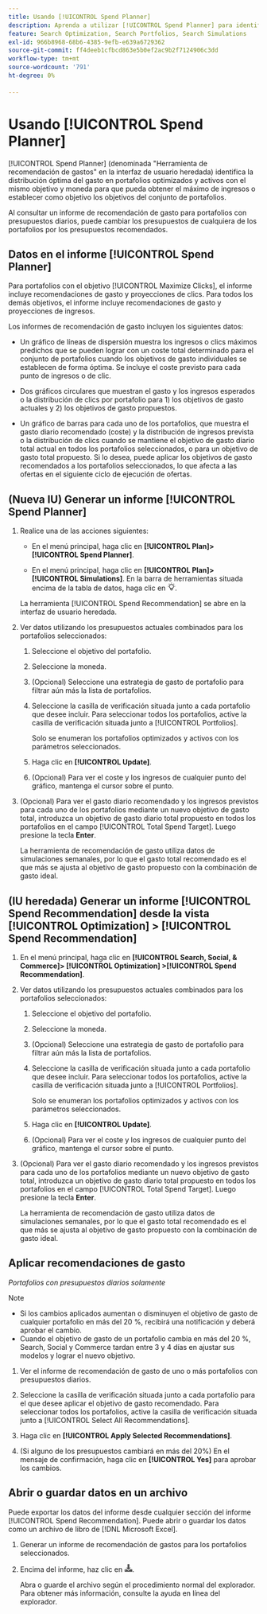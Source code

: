 ```yaml
---
title: Usando [!UICONTROL Spend Planner]
description: Aprenda a utilizar [!UICONTROL Spend Planner] para identificar la distribución óptima del gasto en todos los portafolios.
feature: Search Optimization, Search Portfolios, Search Simulations
exl-id: 966b8968-68b6-4385-9efb-e639a6729362
source-git-commit: ff4deeb1cfbcd863e5b0ef2ac9b2f7124906c3dd
workflow-type: tm+mt
source-wordcount: '791'
ht-degree: 0%

---
```


# Usando [!UICONTROL Spend Planner]

<!-- When this becomes a menu item, move file and TOC entry accordingly -->

[!UICONTROL Spend Planner] (denominada &quot;Herramienta de recomendación de gastos&quot; en la interfaz de usuario heredada) identifica la distribución óptima del gasto en portafolios optimizados y activos con el mismo objetivo y moneda para que pueda obtener el máximo de ingresos o establecer como objetivo los objetivos del conjunto de portafolios.

Al consultar un informe de recomendación de gasto para portafolios con presupuestos diarios, puede cambiar los presupuestos de cualquiera de los portafolios por los presupuestos recomendados.

## Datos en el informe [!UICONTROL Spend Planner]

Para portafolios con el objetivo [!UICONTROL Maximize Clicks], el informe incluye recomendaciones de gasto y proyecciones de clics. Para todos los demás objetivos, el informe incluye recomendaciones de gasto y proyecciones de ingresos.

Los informes de recomendación de gasto incluyen los siguientes datos:

* Un gráfico de líneas de dispersión muestra los ingresos o clics máximos predichos que se pueden lograr con un coste total determinado para el conjunto de portafolios cuando los objetivos de gasto individuales se establecen de forma óptima. Se incluye el coste previsto para cada punto de ingresos o de clic.

* Dos gráficos circulares que muestran el gasto y los ingresos esperados o la distribución de clics por portafolio para 1\) los objetivos de gasto actuales y 2\) los objetivos de gasto propuestos.

* Un gráfico de barras para cada uno de los portafolios, que muestra el gasto diario recomendado (coste) y la distribución de ingresos prevista o la distribución de clics cuando se mantiene el objetivo de gasto diario total actual en todos los portafolios seleccionados, o para un objetivo de gasto total propuesto. Si lo desea, puede aplicar los objetivos de gasto recomendados a los portafolios seleccionados, lo que afecta a las ofertas en el siguiente ciclo de ejecución de ofertas.

## (Nueva IU) Generar un informe [!UICONTROL Spend Planner]

1. Realice una de las acciones siguientes:

   * En el menú principal, haga clic en **[!UICONTROL Plan]>[!UICONTROL Spend Planner]**.

   * En el menú principal, haga clic en **[!UICONTROL Plan]>[!UICONTROL Simulations]**. En la barra de herramientas situada encima de la tabla de datos, haga clic en ![Planificador de gastos](/help/search-social-commerce/assets/spend-planner-icon.png "Planificador de gastos").

   La herramienta [!UICONTROL Spend Recommendation] se abre en la interfaz de usuario heredada.

1. Ver datos utilizando los presupuestos actuales combinados para los portafolios seleccionados:

   1. Seleccione el objetivo del portafolio.

   1. Seleccione la moneda.

   1. (Opcional) Seleccione una estrategia de gasto de portafolio para filtrar aún más la lista de portafolios.

   1. Seleccione la casilla de verificación situada junto a cada portafolio que desee incluir. Para seleccionar todos los portafolios, active la casilla de verificación situada junto a [!UICONTROL Portfolios].

      Solo se enumeran los portafolios optimizados y activos con los parámetros seleccionados.

   1. Haga clic en **[!UICONTROL Update]**.

   1. (Opcional) Para ver el coste y los ingresos de cualquier punto del gráfico, mantenga el cursor sobre el punto.

1. (Opcional) Para ver el gasto diario recomendado y los ingresos previstos para cada uno de los portafolios mediante un nuevo objetivo de gasto total, introduzca un objetivo de gasto diario total propuesto en todos los portafolios en el campo [!UICONTROL Total Spend Target]. Luego presione la tecla **Enter**.

   La herramienta de recomendación de gasto utiliza datos de simulaciones semanales, por lo que el gasto total recomendado es el que más se ajusta al objetivo de gasto propuesto con la combinación de gasto ideal.

## (IU heredada) Generar un informe [!UICONTROL Spend Recommendation] desde la vista [!UICONTROL Optimization] > [!UICONTROL Spend Recommendation]

1. En el menú principal, haga clic en **[!UICONTROL Search, Social, & Commerce]> [!UICONTROL Optimization] >[!UICONTROL Spend Recommendation]**.

1. Ver datos utilizando los presupuestos actuales combinados para los portafolios seleccionados:

   1. Seleccione el objetivo del portafolio.

   1. Seleccione la moneda.

   1. (Opcional) Seleccione una estrategia de gasto de portafolio para filtrar aún más la lista de portafolios.

   1. Seleccione la casilla de verificación situada junto a cada portafolio que desee incluir. Para seleccionar todos los portafolios, active la casilla de verificación situada junto a [!UICONTROL Portfolios].

      Solo se enumeran los portafolios optimizados y activos con los parámetros seleccionados.

   1. Haga clic en **[!UICONTROL Update]**.

   1. (Opcional) Para ver el coste y los ingresos de cualquier punto del gráfico, mantenga el cursor sobre el punto.

1. (Opcional) Para ver el gasto diario recomendado y los ingresos previstos para cada uno de los portafolios mediante un nuevo objetivo de gasto total, introduzca un objetivo de gasto diario total propuesto en todos los portafolios en el campo [!UICONTROL Total Spend Target]. Luego presione la tecla **Enter**.

   La herramienta de recomendación de gasto utiliza datos de simulaciones semanales, por lo que el gasto total recomendado es el que más se ajusta al objetivo de gasto propuesto con la combinación de gasto ideal.

## Aplicar recomendaciones de gasto

*Portafolios con presupuestos diarios solamente*

>[!NOTE]
>
>* Si los cambios aplicados aumentan o disminuyen el objetivo de gasto de cualquier portafolio en más del 20 %, recibirá una notificación y deberá aprobar el cambio.
>* Cuando el objetivo de gasto de un portafolio cambia en más del 20 %, Search, Social y Commerce tardan entre 3 y 4 días en ajustar sus modelos y lograr el nuevo objetivo.

1. Ver el informe de recomendación de gasto de uno o más portafolios con presupuestos diarios.

1. Seleccione la casilla de verificación situada junto a cada portafolio para el que desee aplicar el objetivo de gasto recomendado. Para seleccionar todos los portafolios, active la casilla de verificación situada junto a [!UICONTROL Select All Recommendations].

1. Haga clic en **[!UICONTROL Apply Selected Recommendations]**.

1. (Si alguno de los presupuestos cambiará en más del 20%) En el mensaje de confirmación, haga clic en **[!UICONTROL Yes]** para aprobar los cambios.

## Abrir o guardar datos en un archivo

Puede exportar los datos del informe desde cualquier sección del informe [!UICONTROL Spend Recommendation]. Puede abrir o guardar los datos como un archivo de libro de [!DNL Microsoft Excel].

1. Generar un informe de recomendación de gastos para los portafolios seleccionados.

1. Encima del informe, haz clic en ![Descargar](/help/search-social-commerce/assets/download-spend-recommendation.png "Descargar").

   Abra o guarde el archivo según el procedimiento normal del explorador.  Para obtener más información, consulte la ayuda en línea del explorador.
